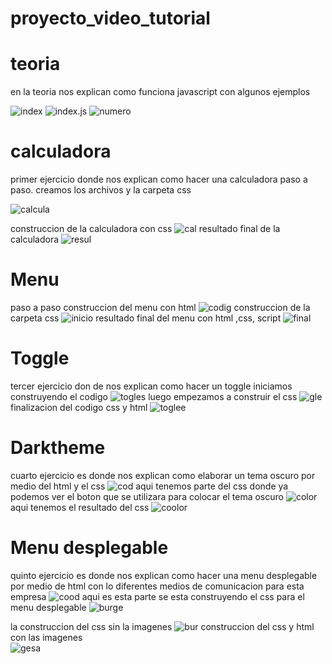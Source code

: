 # proyecto_video_tutorial
# teoria
 en la teoria nos explican como funciona javascript con algunos ejemplos

![index](/img/index.png "index")
![index.js](/img/js.png "index.js")
![numero](/img/numero.png "numero")

# calculadora
primer ejercicio donde nos explican como hacer una calculadora paso a paso.
creamos los archivos y la carpeta css

![calcula](/img/calcula.png "calcula")

construccion de la calculadora con css 
![cal](/img/cal.png "cal")
resultado final de la calculadora
![resul](/img/resul.png "resul")

# Menu 
paso a paso
construccion del menu con html
![codig](/img/codig.png "codig")
construccion de la carpeta css
![inicio](/img/inicio.png "inicio")
resultado final del menu con html ,css, script
![final](/img/final.png "final")

# Toggle
tercer ejercicio don de nos explican como hacer un toggle
iniciamos construyendo el codigo
![togles](/img/togles.png "togles")
luego empezamos a construir el css
![gle](/img/gle.png "gle")
finalizacion del codigo css y html
![toglee](/img/toglee.png "toglee")

# Darktheme
cuarto ejercicio  es donde nos explican como elaborar un tema oscuro por medio del html y el css
 ![cod](/img/cod.png "cod")
 aqui tenemos parte del css donde ya podemos ver el boton que se utilizara para colocar el tema oscuro
  ![color](/img/color.png "color")
  aqui tenemos el resultado del css
  ![coolor](/img/coolor.png "coolor")

# Menu desplegable
quinto ejercicio  es donde nos explican como hacer una menu desplegable por medio de html con lo diferentes medios de comunicacion para esta empresa
    ![cood](/img/cood.png "cood")
aqui es esta parte se esta construyendo el css para el menu desplegable
  ![burge](/img/burge.png "burge")
  
la construccion del css sin la imagenes
  ![bur](/img/bur.png "bur")
construccion del css y html con las imagenes  
  ![gesa](/img/gesa.png "gesa")